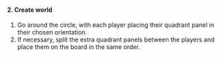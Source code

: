 #### 2. Create world
<!-- XXX Do I want to use the ocean aisles? -->

1. Go around the circle, with each player placing their quadrant panel in their chosen orientation.
2. If necessary, split the extra quadrant panels between the players and place them on the board in the same order.